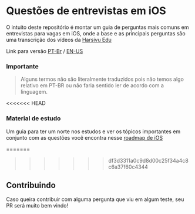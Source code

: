 # Questões de entrevistas em iOS

O intuito deste repositório é montar um guia de perguntas mais comuns em entrevistas para vagas em iOS, onde a base e as principais perguntas são uma transcrição dos vídeos da [Harsivu Edu](https://www.youtube.com/channel/UCKIpdz6fS_CTemcqMrFhDwQ)

Link para versão [PT-Br](version_PT-Br.md) / [EN-US](version_EN-US.md)

### Importante

 > Alguns termos não são literalmente traduzidos pois não temos algo relativo em PT-BR ou não faria sentido ler de acordo com a linguagem.

<<<<<<< HEAD
### Material de estudo

Um guia para ter um norte nos estudos e ver os tópicos importantes em conjunto com as questões você encontra nesse [roadmap de iOS](https://medium.com/@ronanrodrigo/siga-por-este-caminho-um-guia-de-estudos-sobre-desenvolvimento-de-software-db857c4f04f9)

=======
>>>>>>> df3d3311a0c9d8d00c25f34a4c8c6a37f60c4344
## Contribuindo

Caso queira contribuir com alguma pergunta que viu em algum teste, seu PR será muito bem vindo!


